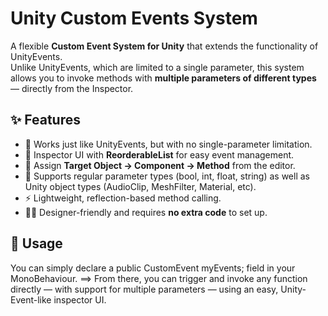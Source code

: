 # Unity Custom Events System

A flexible **Custom Event System for Unity** that extends the functionality of UnityEvents.  
Unlike UnityEvents, which are limited to a single parameter, this system allows you to invoke methods with **multiple parameters of different types** — directly from the Inspector.

## ✨ Features
- 🎯 Works just like UnityEvents, but with no single-parameter limitation.
- 📝 Inspector UI with **ReorderableList** for easy event management.
- 🔗 Assign **Target Object → Component → Method** from the editor.
- 🔄 Supports regular parameter types (bool, int, float, string) as well as Unity object types (AudioClip, MeshFilter, Material, etc).
- ⚡ Lightweight, reflection-based method calling.
- 🧑‍💻 Designer-friendly and requires **no extra code** to set up.

## 🚀 Usage
You can simply declare a public CustomEvent myEvents; field in your MonoBehaviour.
==> From there, you can trigger and invoke any function directly — with support for multiple parameters — using an easy, Unity-Event-like inspector UI.
